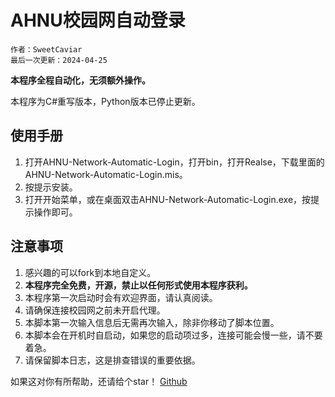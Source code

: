 # AHNU校园网自动登录

```
作者：SweetCaviar
最后一次更新：2024-04-25
```

**本程序全程自动化，无须额外操作。**

本程序为C#重写版本，Python版本已停止更新。

## 使用手册

1. 打开AHNU-Network-Automatic-Login，打开bin，打开Realse，下载里面的AHNU-Network-Automatic-Login.mis。
2. 按提示安装。
3. 打开开始菜单，或在桌面双击AHNU-Network-Automatic-Login.exe，按提示操作即可。

## 注意事项

1. 感兴趣的可以fork到本地自定义。
2. **本程序完全免费，开源，禁止以任何形式使用本程序获利。**
3. 本程序第一次启动时会有欢迎界面，请认真阅读。
4. 请确保连接校园网之前未开启代理。
5. 本脚本第一次输入信息后无需再次输入，除非你移动了脚本位置。
6. 本脚本会在开机时自启动，如果您的启动项过多，连接可能会慢一些，请不要着急。
7. 请保留脚本日志，这是排查错误的重要依据。

如果这对你有所帮助，还请给个star！
[Github](https://github.com/SweetCaviar/AHNU-Network-Automatic-Csharp)
